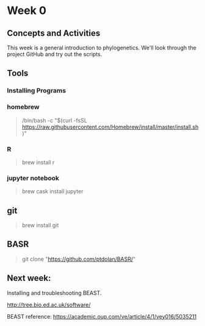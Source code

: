 # Week 0

## Concepts and Activities
This week is a general introduction to phylogenetics. We'll look through the project GitHub and try out the scripts. 

## Tools
### Installing Programs
### homebrew

> /bin/bash -c "$(curl -fsSL https://raw.githubusercontent.com/Homebrew/install/master/install.sh)"

### R

> brew install r

### jupyter notebook

> brew cask install jupyter

## git

> brew install git

## BASR 

> git clone "https://github.com/ptdolan/BASR/"

## Next week:
Installing and troubleshooting BEAST. 

http://tree.bio.ed.ac.uk/software/

BEAST reference: https://academic.oup.com/ve/article/4/1/vey016/5035211

